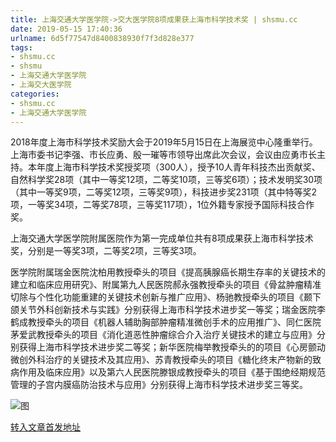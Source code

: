 ```yaml
---
title: 上海交通大学医学院->交大医学院8项成果获上海市科学技术奖 | shsmu.cc
date: 2019-05-15 17:40:36
urlname: 6d5f77547d8400838930f7f3d828e377
tags: 
- shsmu.cc
- shsmu
- 上海交通大学医学院
- 上海交大医学院
categories:
- shsmu.cc
- 上海交通大学医学院
---
```



2018年度上海市科学技术奖励大会于2019年5月15日在上海展览中心隆重举行。上海市委书记李强、市长应勇、殷一璀等市领导出席此次会议，会议由应勇市长主持。本年度上海市科学技术奖授奖项（300人），授予10人青年科技杰出贡献奖、自然科学奖28项（其中一等奖12项，二等奖10项，三等奖6项）；技术发明奖30项（其中一等奖9项，二等奖12项，三等奖9项），科技进步奖231项（其中特等奖2项，一等奖34项，二等奖78项，三等奖117项），1位外籍专家授予国际科技合作奖。

上海交通大学医学院附属医院作为第一完成单位共有8项成果获上海市科学技术奖，分别是一等奖3项，二等奖2项，三等奖3项。

医学院附属瑞金医院沈柏用教授牵头的项目《提高胰腺癌长期生存率的关键技术的建立和临床应用研究》、附属第九人民医院郝永强教授牵头的项目《骨盆肿瘤精准切除与个性化功能重建的关键技术创新与推广应用》、杨驰教授牵头的项目《颞下颌关节外科创新技术与实践》分别获得上海市科学技术进步奖一等奖；瑞金医院李鹤成教授牵头的项目《机器人辅助胸部肿瘤精准微创手术的应用推广》、同仁医院茅爱武教授牵头的项目《消化道恶性肿瘤综合介入治疗关键技术的建立与应用》分别获得上海市科学技术进步奖二等奖；新华医院梅举教授牵头的的项目《心房颤动微创外科治疗的关键技术及其应用》、苏青教授牵头的项目《糖化终末产物新的致病作用及临床应用》以及第六人民医院滕银成教授牵头的项目《基于围绝经期规范管理的子宫内膜癌防治技术与应用》分别获得上海市科学技术进步奖三等奖。



![图](https://www.shsmu.edu.cn/__local/E/2B/1B/42763B0BCB4B5B6640E61F4AE89_0B36F0DC_43388.jpg)

[转入文章首发地址](https://www.shsmu.edu.cn/news/info/1002/16419.htm)